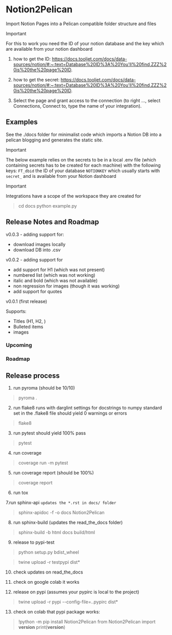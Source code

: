 # Notion2Pelican

Import Notion Pages into a Pelican compatible folder structure and files

> [!IMPORTANT]  
> For this to work you need the ID of your notion database and the key which are available
> from your notion dashboard

1. how to get the ID:
https://docs.tooljet.com/docs/data-sources/notion/#:~:text=Database%20ID%3A%20You'll%20find,ZZZ%20is%20the%20page%20ID.

2. how to get the secret:
https://docs.tooljet.com/docs/data-sources/notion/#:~:text=Database%20ID%3A%20You'll%20find,ZZZ%20is%20the%20page%20ID.

3. Select the page and grant access to the connection (to right ..., select Connections, Connect to, type the name of your integration).

## Examples

See the ./docs folder for minimalist code which imports a Notion DB into a pelican blogging and generates the static site.

> [!IMPORTANT]  
> The below example relies on the secrets to be in a local .env file (which containing secrets has to be created for each machine)
> with the following keys: `FT_dbid` the ID of your database `NOTIONKEY` which usually starts with `secret_` and is available from your 
> Notion dashboard

> [!IMPORTANT]  
> Integrations have a scope of the workspace they are created for

> cd docs
> python example.py


## Release Notes and Roadmap

v0.0.3 - adding support for:

* download images locally
* download DB into .csv

v0.0.2 - adding support for

* add support for H1 (which was not present)
* numbered list (which was not working)
* italic and bold (which was not available)
* non regression for images (though it was working)
* add support for quotes

v0.0.1 (first release)

Supports:

* Titles (H1, H2, )
* Bulleted items
* images 

### Upcoming

### Roadmap

## Release process

1. run pyroma
(should be 10/10)

> pyroma .

2. run flake8 
runs with darglint settings for docstrings to numpy standard set in the .flake8 file
should yield 0 warnings or errors

> flake8

3. run pytest
should yield 100% pass

> pytest

4. run coverage

> coverage run -m pytest

5. run coverage report
(should be 100%)

> coverage report

6. run tox

7.run sphinx-api 
`updates the *.rst in docs/ folder`

> sphinx-apidoc -f -o docs Notion2Pelican

8. run sphinx-build
(updates the read_the_docs folder)

> sphinx-build -b html docs build/html

9. release to pypi-test

> python setup.py bdist_wheel

> twine upload -r testpypi dist\*

10. check updates on read_the_docs

11. check on google colab it works

12. release on pypi (assumes your pypirc is local to the project)
> twine upload -r pypi --config-file=.\.pypirc dist\*

13. check on colab that pypi package works:

>!python -m pip install Notion2Pelican
from Notion2Pelican import __version__
print(__version__)